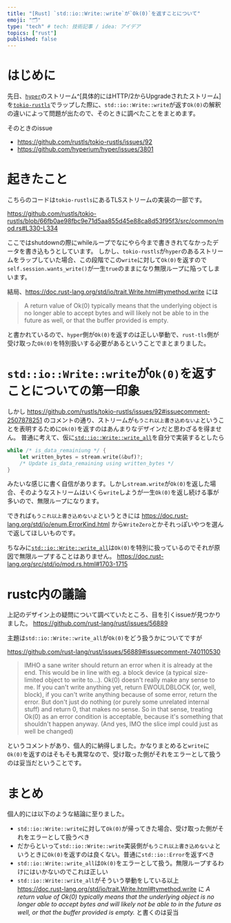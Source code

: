 ```yaml
---
title: "[Rust] `std::io::Write::write`が`Ok(0)`を返すことについて"
emoji: "🗂"
type: "tech" # tech: 技術記事 / idea: アイデア
topics: ["rust"]
published: false
---
```


# はじめに

先日、[`hyper`](https://github.com/hyperium/hyper)のストリーム^[具体的にはHTTP/2からUpgradeされたストリーム]を[`tokio-rustls`](https://github.com/rustls/tokio-rustls)でラップした際に、`std::io::Write::write`が返す`Ok(0)`の解釈の違いによって問題が出たので、そのときに調べたことをまとめます。

そのときのissue
- https://github.com/rustls/tokio-rustls/issues/92
- https://github.com/hyperium/hyper/issues/3801

# 起きたこと

こちらのコードは`tokio-rustls`にあるTLSストリームの実装の一部です。

https://github.com/rustls/tokio-rustls/blob/66fb0ae98fbc9e71d5aa855d45e88ca8d53f95f3/src/common/mod.rs#L330-L334

ここではshutdownの際にwhileループでなにやら今まで書ききれてなかったデータを書き込もうとしています。
しかし、`tokio-rustls`が`hyper`のあるストリームをラップしていた場合、この段階でこの`write`に対して`Ok(0)`を返すので`self.session.wants_write()`が一生`true`のままになり無限ループに陥ってしまいます。

結局、https://doc.rust-lang.org/std/io/trait.Write.html#tymethod.write には

> A return value of Ok(0) typically means that the underlying object is no longer able to accept bytes and will likely not be able to in the future as well, or that the buffer provided is empty.

と書かれているので、`hyper`側が`Ok(0)`を返すのは正しい挙動で、`rust-tls`側が受け取った`Ok(0)`を特別扱いする必要があるということでまとまりました。

# `std::io::Write::write`が`Ok(0)`を返すことについての第一印象

しかし https://github.com/rustls/tokio-rustls/issues/92#issuecomment-2507878251 のコメントの通り、ストリームが`もうこれ以上書き込めないよ`ということを表明するために`Ok(0)`を返すのはあんまりなデザインだと思わざるを得ません。
普通に考えて、仮に[`std::io::Write::write_all`](https://doc.rust-lang.org/std/io/trait.Write.html#method.write_all)を自分で実装するとしたら

```rust
while /* is_data_remainiung */ {
    let written_bytes = stream.write(&buf)?;
    /* Update is_data_remaining using written_bytes */
}
```

みたいな感じに書く自信があります。しかし`stream.write`が`Ok(0)`を返した場合、そのようなストリームはいくら`write`しようが一生`Ok(0)`を返し続ける事が多いので、無限ループになります。

できれば`もうこれ以上書き込めないよ`というときには https://doc.rust-lang.org/std/io/enum.ErrorKind.html から`WriteZero`とかそれっぽいやつを選んで返してほしいものです。

ちなみに[`std::io::Write::write_all`](https://doc.rust-lang.org/std/io/trait.Write.html#method.write_all)は`Ok(0)`を特別に扱っているのでそれが原因で無限ループすることはありません。
https://doc.rust-lang.org/src/std/io/mod.rs.html#1703-1715

# rustc内の議論

上記のデザイン上の疑問について調べていたところ、目を引くissueが見つかりました。
https://github.com/rust-lang/rust/issues/56889

主題は`std::io::Write::write_all`が`Ok(0)`をどう扱うかについてですが

https://github.com/rust-lang/rust/issues/56889#issuecomment-740110530

> IMHO a sane writer should return an error when it is already at the end. This would be in line with eg. a block device (a typical size-limited object to write to...). Ok(0) doesn't really make any sense to me. If you can't write anything yet, return EWOULDBLOCK (or, well, block), if you can't write anything because of some error, return the error. But don't just do nothing (or purely some unrelated internal stuff) and return 0, that makes no sense.
So in that sense, treating Ok(0) as an error condition is acceptable, because it's something that shouldn't happen anyway. (And yes, IMO the slice impl could just as well be changed)

というコメントがあり、個人的に納得しました。かなりまとめると`write`に`Ok(0)`を返すのはそもそも異常なので、受け取った側がそれをエラーとして扱うのは妥当だということです。

# まとめ

個人的には以下のような結論に至りました。

- `std::io::Write::write`に対して`Ok(0)`が帰ってきた場合、受け取った側がそれをエラーとして扱うべき
- だからといって`std::io::Write::write`実装側が`もうこれ以上書き込めないよ`というときに`Ok(0)`を返すのは良くない。普通に`std::io::Error`を返すべき
- `std::io::Write::write_all`は`Ok(0)`をエラーとして扱う。無限ループするわけにはいかないのでこれは正しい
- `std::io::Write::write_all`がそういう挙動をしている以上 https://doc.rust-lang.org/std/io/trait.Write.html#tymethod.write に *A return value of Ok(0) typically means that the underlying object is no longer able to accept bytes and will likely not be able to in the future as well, or that the buffer provided is empty.* と書くのは妥当